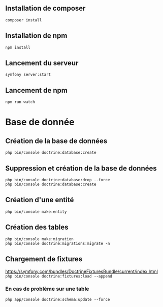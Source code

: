 ## Installation de composer
`composer install`

## Installation de npm 
`npm install`

## Lancement du serveur
`symfony server:start`

## Lancement de npm
`npm run watch`

# Base de donnée

## Création de la base de données
`php bin/console doctrine:database:create`

## Suppression et création de la base de données
`php bin/console doctrine:database:drop --force` \
`php bin/console doctrine:database:create`

## Création d'une entité
`php bin/console make:entity`

## Création des tables
`php bin/console make:migration`\
`php bin/console doctrine:migrations:migrate -n`

## Chargement de fixtures
https://symfony.com/bundles/DoctrineFixturesBundle/current/index.html
`php bin/console doctrine:fixtures:load --append`

### En cas de problème sur une table
`php app/console doctrine:schema:update --force`